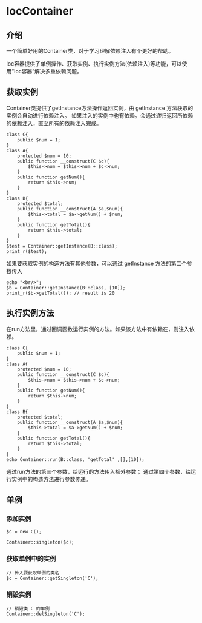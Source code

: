 # IocContainer

## 介绍

一个简单好用的Container类，对于学习理解依赖注入有个更好的帮助。

Ioc容器提供了单例操作、获取实例、执行实例方法(依赖注入)等功能，可以使用“Ioc容器”解决多重依赖问题。

## 获取实例

Container类提供了getInstance方法操作返回实例，由 getInstance 方法获取的实例会自动进行依赖注入。
如果注入的实例中也有依赖。会通过递归返回所依赖的依赖注入，直至所有的依赖注入完成。
````
class C{
    public $num = 1;
}
class A{
    protected $num = 10;
    public function __construct(C $c){
        $this->num = $this->num + $c->num;
    }
    public function getNum(){
        return $this->num;
    }
}
class B{
    protected $total;
    public function __construct(A $a,$num){
        $this->total = $a->getNum() + $num;
    }
    public function getTotal(){
        return $this->total;
    }
}
$test = Container::getInstance(B::class);
print_r($test);
````
如果要获取实例的构造方法有其他参数，可以通过 getInstance 方法的第二个参数传入
````
echo "<br/>";
$b = Container::getInstance(B::class, [10]);
print_r($b->getTotal()); // result is 20
````
## 执行实例方法
在run方法里，通过回调函数运行实例的方法。如果该方法中有依赖在，则注入依赖。
````
class C{
    public $num = 1;
}
class A{
    protected $num = 10;
    public function __construct(C $c){
        $this->num = $this->num + $c->num;
    }
    public function getNum(){
        return $this->num;
    }
}
class B{
    protected $total;
    public function __construct(A $a,$num){
        $this->total = $a->getNum() + $num;
    }
    public function getTotal(){
        return $this->total;
    }
}
echo Container::run(B::class, 'getTotal' ,[],[10]);
````
通过run方法的第三个参数，给运行的方法传入额外参数；
通过第四个参数，给运行实例中的构造方法进行参数传递。

## 单例

### 添加实例

````
$c = new C();

Container::singleton($c);
````

### 获取单例中的实例
````
// 传入要获取单例的类名
$c = Container::getSingleton('C');
````
### 销毁实例

````
// 销毁类 C 的单例
Container::delSingleton('C');
````
